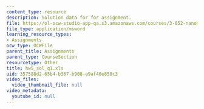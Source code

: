 ```yaml
---
content_type: resource
description: Solution data for for assignment.
file: https://ol-ocw-studio-app-qa.s3.amazonaws.com/courses/3-052-nanomechanics-of-materials-and-biomaterials-spring-2007/357588d265b4b367b908a9af40e850c3_hw5_sol_q1.xls
file_type: application/msword
learning_resource_types:
- Assignments
ocw_type: OCWFile
parent_title: Assignments
parent_type: CourseSection
resourcetype: Other
title: hw5_sol_q1.xls
uid: 357588d2-65b4-b367-b908-a9af40e850c3
video_files:
  video_thumbnail_file: null
video_metadata:
  youtube_id: null
---
```

